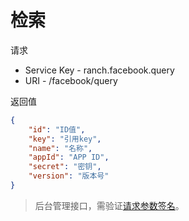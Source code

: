 # 检索

请求
- Service Key - ranch.facebook.query
- URI - /facebook/query

返回值
```json
{
    "id": "ID值",
    "key": "引用key",
    "name": "名称",
    "appId": "APP ID",
    "secret": "密钥",
    "version": "版本号"
}
```

> 后台管理接口，需验证[请求参数签名](https://github.com/heisedebaise/tephra/blob/master/tephra-ctrl/doc/sign.md)。
